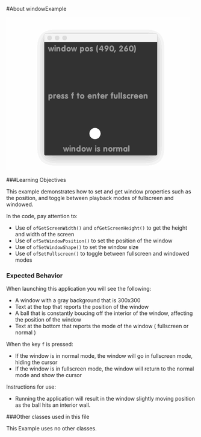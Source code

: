 #About windowExample

![Screenshot of Example, stored as exampleName/screenshot.png (or .gif or .jpg)](windowExample.gif)


###Learning Objectives

This example demonstrates how to set and get window properties such as the position, and toggle between playback modes of fullscreen and windowed. 

In the code, pay attention to: 

* Use of ````ofGetScreenWidth()```` and ````ofGetScreenHeight()```` to get the height and width of the screen
* Use of ````ofSetWindowPosition()```` to set the position of the window
* Use of ````ofSetWindowShape()```` to set the window size
* Use of ````ofSetFullscreen()```` to toggle between fullscreen and windowed modes  


### Expected Behavior

When launching this application you will see the following:

* A window with a gray background that is 300x300
* Text at the top that reports the position of the window
* A ball that is constantly boucing off the interior of the window, affecting the position of the window
* Text at the bottom that reports the mode of the window ( fullscreen or normal ) 

When the key ````f```` is pressed:

* If the window is in normal mode, the window will go in fullscreen mode, hiding the cursor 
* If the window is in fullscreen mode, the window will return to the normal mode and show the cursor

Instructions for use:

* Running the application will result in the window slightly moving position as the ball hits an interior wall.


###Other classes used in this file

This Example uses no other classes.